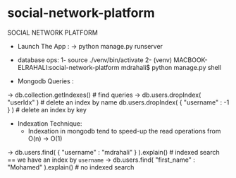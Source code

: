 # social-network-platform
SOCIAL NETWORK PLATFORM

+ Launch The App :
-> python manage.py runserver

+ database ops:
1- source ./venv/bin/activate
2- (venv) MACBOOK-ELRAHALI:social-network-platform mdrahali$ python manage.py shell


+ Mongodb Queries :

-> db.collection.getIndexes() # find queries
-> db.users.dropIndex( "userIdx" ) # delete an index by name
db.users.dropIndex( { "username" : -1 } ) # delete an index by key


+ Indexation Technique:
    - Indexation in mongodb tend to speed-up the read operations from O(n) -> O(1)

-> db.users.find( { "username" : "mdrahali" } ).explain() # indexed search == we have an index by `username`
-> db.users.find(  "first_name" : "Mohamed" ).explain() # no indexed search
